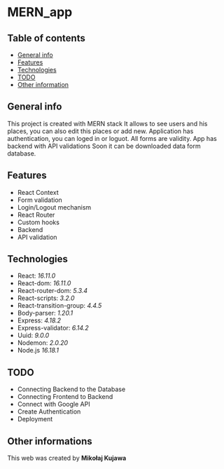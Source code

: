 # MERN_app

## Table of contents

- [General info](#general-info)
- [Features](#features)
- [Technologies](#technologies)
- [TODO](#todo)
- [Other information](#other-informations)

## General info

This project is created with MERN stack
It allows to see users and his places, you can also edit this places or add new. Application has authentication, you can loged in or loguot. All forms are validity.
App has backend with API validations
Soon it can be downloaded data form database.

## Features

- React Context
- Form validation
- Login/Logout mechanism
- React Router
- Custom hooks
- Backend
- API validation

## Technologies

- React: <i>16.11.0</i>
- React-dom: <i>16.11.0</i>
- React-router-dom: <i>5.3.4</i>
- React-scripts: <i>3.2.0</i>
- React-transition-group: <i>4.4.5</i>
- Body-parser: <i>1.20.1</i>
- Express: <i>4.18.2</i>
- Express-validator: <i>6.14.2</i>
- Uuid: <i>9.0.0</i>
- Nodemon: <i>2.0.20</i>
- Node.js <i>16.18.1</i>

## TODO

- Connecting Backend to the Database
- Connecting Frontend to Backend
- Connect with Google API
- Create Authentication
- Deployment

## Other informations

This web was created by **Mikołaj Kujawa**
